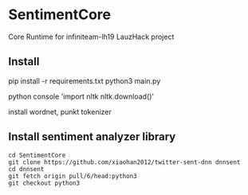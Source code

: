 # SentimentCore
Core Runtime for infiniteam-lh19 LauzHack project

## Install
pip install -r requirements.txt
python3 main.py

python console
'import nltk
nltk.download()'

install wordnet, punkt tokenizer

## Install sentiment analyzer library

```
cd SentimentCore
git clone https://github.com/xiaohan2012/twitter-sent-dnn dnnsent
cd dnnsent
git fetch origin pull/6/head:python3
git checkout python3
```